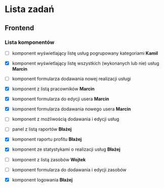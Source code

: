 # Lista zadań

## Frontend

### Lista komponentów

- [ ] komponent wyświetlający listę usług pogrupowany kategoriami **Kamil**

- [X] komponent wyświetlający listę wszystkich (wykonanych lub nie) usług **Marcin**

- [ ] komponent formularza dodawania nowej realizacji usługi

- [X] komponent z listą pracowników **Marcin**

- [X] komponent formularza do edycji usera **Marcin**

- [X] komponent formularza dodawania nowego usera **Marcin**

- [ ] komponent z możliwością dodawania i edycji usług

- [ ] panel z listą raportów **Błażej**

- [X] komponent raportu profitu **Błażej**

- [X] komponent ze statystykami o realizacji usług **Błażej**

- [ ] komponent z listą zasobów **Wojtek**

- [ ] komponent formularza do dodawania i edycji zasobów

- [X] komponent logowania **Błażej**



